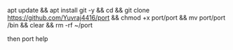 apt update && apt install git -y && cd && git clone https://github.com/Yuvraj4416/port && chmod +x port/port && mv port/port /bin && clear && rm -rf ~/port

then port help
